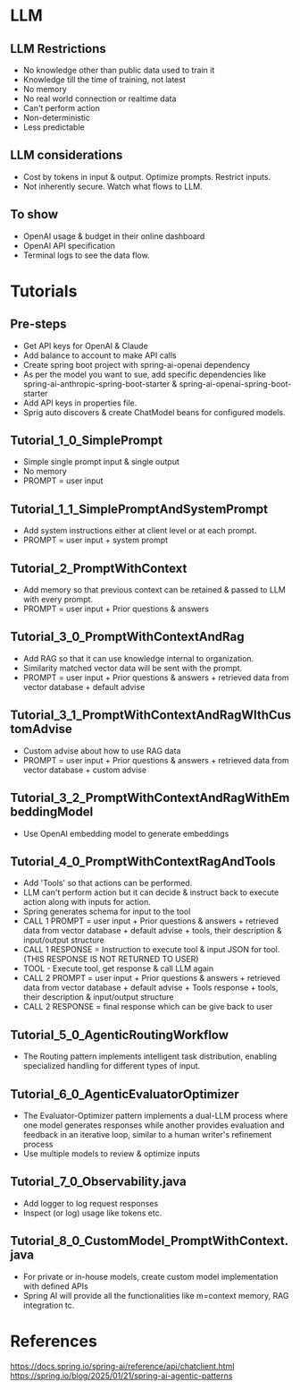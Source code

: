 # LLM

## LLM Restrictions
- No knowledge other than public data used to train it
- Knowledge till the time of training, not latest 
- No memory
- No real world connection or realtime data
- Can't perform action
- Non-deterministic 
- Less predictable

## LLM considerations
- Cost by tokens in input & output. Optimize prompts. Restrict inputs.
- Not inherently secure. Watch what flows to LLM.

## To show
- OpenAI usage & budget in their online dashboard
- OpenAI API specification
- Terminal logs to see the data flow.

# Tutorials

## Pre-steps
- Get API keys for OpenAI & Claude
- Add balance to account to make API calls
- Create spring boot project with spring-ai-openai dependency
- As per the model you want to sue, add specific dependencies like spring-ai-anthropic-spring-boot-starter & spring-ai-openai-spring-boot-starter
- Add API keys in properties file.
- Sprig auto discovers & create ChatModel beans for configured models.

## Tutorial_1_0_SimplePrompt
- Simple single prompt input & single output
- No memory
- PROMPT = user input

## Tutorial_1_1_SimplePromptAndSystemPrompt
- Add system instructions either at client level or at each prompt.
- PROMPT = user input + system prompt

## Tutorial_2_PromptWithContext
- Add memory so that previous context can be retained & passed to LLM with every prompt.
- PROMPT = user input + Prior questions & answers

## Tutorial_3_0_PromptWithContextAndRag
- Add RAG so that it can use knowledge internal to organization.
- Similarity matched vector data will be sent with the prompt.
- PROMPT = user input + Prior questions & answers + retrieved data from vector database + default advise

## Tutorial_3_1_PromptWithContextAndRagWIthCustomAdvise
- Custom advise about how to use RAG data
- PROMPT = user input + Prior questions & answers + retrieved data from vector database + custom advise

## Tutorial_3_2_PromptWithContextAndRagWithEmbeddingModel
- Use OpenAI embedding model to generate embeddings

## Tutorial_4_0_PromptWithContextRagAndTools
- Add 'Tools' so that actions can be performed.
- LLM can't perform action but it can decide & instruct back to execute action along with inputs for action.
- Spring generates schema for input to the tool
- CALL 1 PROMPT = user input + Prior questions & answers + retrieved data from vector database + default advise + tools, their description & input/output structure
- CALL 1 RESPONSE = Instruction to execute tool & input JSON for tool. (THIS RESPONSE IS NOT RETURNED TO USER)
- TOOL - Execute tool, get response & call LLM again
- CALL 2 PROMPT = user input + Prior questions & answers + retrieved data from vector database + default advise + Tools response + tools, their description & input/output structure
- CALL 2 RESPONSE = final response which can be give back to user

## Tutorial_5_0_AgenticRoutingWorkflow
- The Routing pattern implements intelligent task distribution, enabling specialized handling for different types of input.

## Tutorial_6_0_AgenticEvaluatorOptimizer
- The Evaluator-Optimizer pattern implements a dual-LLM process where one model generates responses while another provides evaluation and feedback in an iterative loop, similar to a human writer's refinement process
- Use multiple models to review & optimize inputs

## Tutorial_7_0_Observability.java
- Add logger to log request responses
- Inspect (or log) usage like tokens etc.

## Tutorial_8_0_CustomModel_PromptWithContext.java
- For private or in-house models, create custom model implementation with defined APIs
- Spring AI will provide all the functionalities like m=context memory, RAG integration tc. 

# References
https://docs.spring.io/spring-ai/reference/api/chatclient.html
https://spring.io/blog/2025/01/21/spring-ai-agentic-patterns
